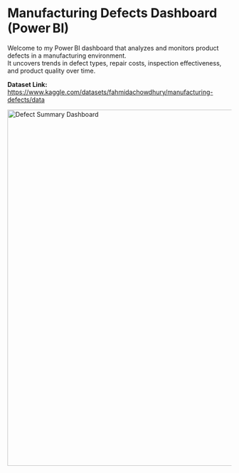 # Manufacturing Defects Dashboard (Power BI)

Welcome to my Power BI dashboard that analyzes and monitors product defects in a manufacturing environment.  
It uncovers trends in defect types, repair costs, inspection effectiveness, and product quality over time.

**Dataset Link:** <https://www.kaggle.com/datasets/fahmidachowdhury/manufacturing-defects/data>

<img src="https://github.com/user-attachments/assets/aa102d24-1bbc-446e-b675-645dd7f872ab" alt="Defect Summary Dashboard" width="800"/>